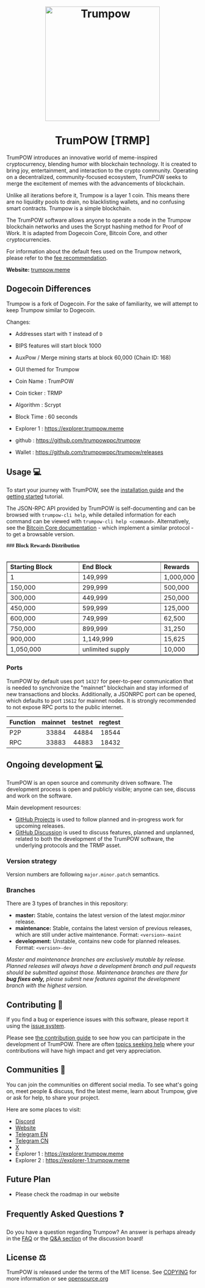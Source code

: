 <h1 align="center">
<img src="https://i.imgur.com/sSswTOM.png" alt="Trumpow" width="300"/>
<br/><br/>
TrumPOW [TRMP]
</h1>


TrumPOW introduces an innovative world of meme-inspired cryptocurrency, blending humor with blockchain technology. It is created to bring joy, entertainment, and interaction to the crypto community. Operating on a decentralized, community-focused ecosystem, TrumPOW seeks to merge the excitement of memes with the advancements of blockchain.

Unlike all iterations before it, Trumpow is a layer 1 coin. This means there are no liquidity pools to drain, no blacklisting wallets, and no confusing smart contracts. Trumpow is a simple blockchain.

The TrumPOW software allows anyone to operate a node in the Trumpow blockchain networks and uses the Scrypt hashing method for Proof of Work. It is adapted from Dogecoin Core, Bitcoin Core, and other cryptocurrencies.

For information about the default fees used on the Trumpow network, please
refer to the [fee recommendation](doc/fee-recommendation.md).

**Website:** [trumpow.meme](https://trumpow.meme/)

## Dogecoin Differences

Trumpow is a fork of Dogecoin. For the sake of familiarity, we will attempt to keep Trumpow similar to Dogecoin.

Changes:

* Addresses start with `T` instead of `D`
* BIPS features will start block 1000
* AuxPow / Merge mining starts at block 60,000 (Chain ID: 168)
* GUI themed for Trumpow

* Coin Name    : TrumPOW
* Coin ticker  : TRMP
* Algorithm    : Scrypt
* Block Time   : 60 seconds
* Explorer 1   : https://explorer.trumpow.meme
* github       : https://github.com/trumpowppc/trumpow
* Wallet       : https://github.com/trumpowppc/trumpow/releases


## Usage 💻

To start your journey with TrumPOW, see the [installation guide](INSTALL.md) and the [getting started](doc/getting-started.md) tutorial.

The JSON-RPC API provided by TrumPOW is self-documenting and can be browsed with `trumpow-cli help`, while detailed information for each command can be viewed with `trumpow-cli help <command>`. Alternatively, see the [Bitcoin Core documentation](https://developer.bitcoin.org/reference/rpc/) - which implement a similar protocol - to get a browsable version.



<font face="Verdana"><b>### Block Rewards Distribution</b></font><br>
&nbsp;</p>
<table border="1" width="46%">
	<tr>
		<td width="230"><b>Starting Block</b></td>
		<td width="270"><b>End Block</b></td>
		<td><b>Rewards</b></td>
	</tr>
	<tr>
		<td width="230">1</td>
		<td width="270">149,999</td>
		<td>1,000,000</td>
	</tr>
	<tr>
		<td width="230">150,000</td>
		<td width="270">299,999</td>
		<td>500,000</td>
	</tr>
	<tr>
		<td width="230">300,000</td>
		<td width="270">449,999</td>
		<td>250,000</td>
	</tr>
	<tr>
		<td width="230">450,000</td>
		<td width="270">599,999</td>
		<td>125,000</td>
	</tr>
	<tr>
		<td width="230">600,000</td>
		<td width="270">749,999</td>
		<td>62,500</td>
	</tr>
	<tr>
		<td width="230">750,000</td>
		<td width="270">899,999</td>
		<td>31,250</td>
	</tr>
	<tr>
		<td width="230">900,000</td>
		<td width="270">1,149,999</td>
		<td>15,625</td>
	</tr>
	<tr>
		<td width="230">1,050,000</td>
		<td width="270">unlimited supply</td>
		<td>10,000</td>
	</tr>
</table>


### Ports

TrumPOW by default uses port `14327` for peer-to-peer communication that
is needed to synchronize the "mainnet" blockchain and stay informed of new
transactions and blocks. Additionally, a JSONRPC port can be opened, which
defaults to port `15612` for mainnet nodes. It is strongly recommended to not
expose RPC ports to the public internet.

| Function | mainnet | testnet | regtest |
| :------- | ------: | ------: | ------: |
| P2P      |   33884 |   44884 |   18544 |
| RPC      |   33883 |   44883 |   18432 |

## Ongoing development 💻

TrumPOW is an open source and community driven software. The development
process is open and publicly visible; anyone can see, discuss and work on the
software.

Main development resources:

* [GitHub Projects](https://github.com/trumpowppc/trumpow/projects) is used to
  follow planned and in-progress work for upcoming releases.
* [GitHub Discussion](https://github.com/trumpowppc/trumpow/discussions) is used
  to discuss features, planned and unplanned, related to both the development of
  the TrumPOW software, the underlying protocols and the TRMP asset.


### Version strategy
Version numbers are following ```major.minor.patch``` semantics.

### Branches
There are 3 types of branches in this repository:

- **master:** Stable, contains the latest version of the latest *major.minor* release.
- **maintenance:** Stable, contains the latest version of previous releases, which are still under active maintenance. Format: ```<version>-maint```
- **development:** Unstable, contains new code for planned releases. Format: ```<version>-dev```

*Master and maintenance branches are exclusively mutable by release. Planned*
*releases will always have a development branch and pull requests should be*
*submitted against those. Maintenance branches are there for **bug fixes only,***
*please submit new features against the development branch with the highest version.*

## Contributing 🤝

If you find a bug or experience issues with this software, please report it
using the [issue system](https://github.com/trumpowppc/trumpow/issues/new?assignees=&labels=bug&template=bug_report.md&title=%5Bbug%5D+).

Please see [the contribution guide](CONTRIBUTING.md) to see how you can
participate in the development of TrumPOW. There are often
[topics seeking help](https://github.com/trumpowppc/trumpow/labels/help%20wanted)
where your contributions will have high impact and get very appreciation.

## Communities 🐸

You can join the communities on different social media.
To see what's going on, meet people & discuss, find the latest meme, learn
about Trumpow, give or ask for help, to share your project.

Here are some places to visit:


* [Discord](https://discord.gg/rqtkgwsk6j)
* [Website](https://trumpow.meme/)
* [Telegram EN](https://t.me/TrumPOWEN)
* [Telegram CN](https://t.me/TrumPOWcn)
* [X](https://x.com/trumpow168)
* Explorer 1   : https://explorer.trumpow.meme
* Explorer 2   : https://explorer-1.trumpow.meme

## Future Plan

- Please check the roadmap in our website

## Frequently Asked Questions ❓

Do you have a question regarding Trumpow? An answer is perhaps already in the [FAQ](doc/FAQ.md) or the [Q&A section](https://github.com/trumpowppc/trumpow/discussions/categories/q-a) of the discussion board!

## License ⚖️
TrumPOW is released under the terms of the MIT license. See
[COPYING](COPYING) for more information or see
[opensource.org](https://opensource.org/licenses/MIT)
